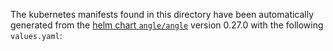 The kubernetes manifests found in this directory have been automatically generated
from the [helm chart `angle/angle`](https://github.com/khulnasoft/helm-charts/tree/master/charts/angle)
version 0.27.0 with the following `values.yaml`:

```yaml

```

